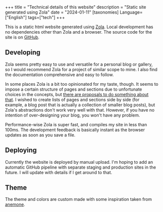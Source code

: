 +++
title = "Technical details of this website"
description = "Static site generated using Zola"
date = "2024-01-11"
[taxonomies]
Language=["English"]
tags=["tech"]
+++

This is a static html website generated using [Zola](https://www.getzola.org/). Local development has no dependencies other than Zola and a browser. The source code for the site is on [GitHub](https://github.com/mollikka/Website2024).

## Developing


Zola seems pretty easy to use and versatile for a personal blog or gallery, so I would recommend Zola for a project of similar scope to mine.
I also find the documentation comprehensive and easy to follow.

In some places Zola is a bit too opinionated for my taste, though. It seems to impose a certain structure of pages and sections due to unfortunate choices in the concepts, but [there are proposals to do something about that](https://zola.discourse.group/t/proposal-deprecate-sections/1968). I wished to create lists of pages and sections side by side (for example, a blog post that is actually a collection of smaller blog posts), but Zola's abstractions don't work very well with that. However, if you have no intention of over-designing your blog, you won't have any problem.

Performance-wise Zola is super fast, and compiles my site in less than 100ms. The development feedback is basically instant as the browser updates as soon as you save a file.

## Deploying

Currently the website is deployed by manual upload. I'm hoping to add an automatic GitHub pipeline with separate staging and production sites in the future. I will update with details if I get around to that.

## Theme

The theme and colors are custom made with some inspiration taken from [anemone](https://anemone.pages.dev/).
